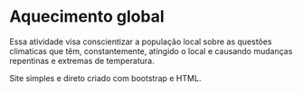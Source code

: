 # Aquecimento global

Essa atividade visa conscientizar a população local sobre as questões climaticas que têm, constantemente, atingido o local e causando mudanças repentinas e extremas de temperatura.

Site simples e direto criado com bootstrap e HTML.

